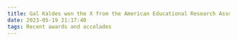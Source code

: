 ```yaml
---
title: Gal Kaldes won the X from the American Educational Research Association
date: 2023-05-19 21:17:40
tags: Recent awards and accolades
---
```

